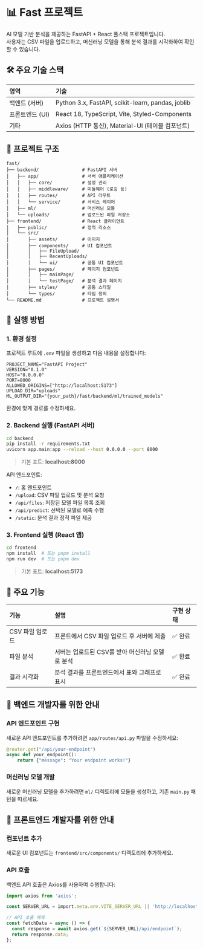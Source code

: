 # 📊 Fast 프로젝트

AI 모델 기반 분석을 제공하는 FastAPI + React 풀스택 프로젝트입니다.  
사용자는 CSV 파일을 업로드하고, 머신러닝 모델을 통해 분석 결과를 시각화하여 확인할 수 있습니다.

## 🛠 주요 기술 스택

| 영역            | 기술                                              |
| :-------------- | :------------------------------------------------ |
| 백엔드 (서버)   | Python 3.x, FastAPI, scikit-learn, pandas, joblib |
| 프론트엔드 (UI) | React 18, TypeScript, Vite, Styled-Components     |
| 기타            | Axios (HTTP 통신), Material-UI (테이블 컴포넌트)  |

## 📂 프로젝트 구조

```plaintext
fast/
├── backend/                # FastAPI 서버
│   ├── app/                # 서버 애플리케이션
│   │   ├── core/           # 설정 관리
│   │   ├── middleware/     # 미들웨어 (로깅 등)
│   │   ├── routes/         # API 라우트
│   │   └── service/        # 서비스 레이어
│   ├── ml/                 # 머신러닝 모듈
│   └── uploads/            # 업로드된 파일 저장소
├── frontend/               # React 클라이언트
│   ├── public/             # 정적 리소스
│   └── src/
│       ├── assets/         # 이미지
│       ├── components/     # UI 컴포넌트
│       │   ├── FileUpload/
│       │   ├── RecentUploads/
│       │   └── ui/         # 공통 UI 컴포넌트
│       ├── pages/          # 페이지 컴포넌트
│       │   ├── mainPage/
│       │   └── testPage/   # 분석 결과 페이지
│       ├── styles/         # 공통 스타일
│       └── types/          # 타입 정의
└── README.md               # 프로젝트 설명서
```

## 🚀 실행 방법

### 1. 환경 설정

프로젝트 루트에 `.env` 파일을 생성하고 다음 내용을 설정합니다:

```
PROJECT_NAME="FastAPI Project"
VERSION="0.1.0"
HOST="0.0.0.0"
PORT=8000
ALLOWED_ORIGINS=["http://localhost:5173"]
UPLOAD_DIR="uploads"
ML_OUTPUT_DIR="{your_path}/fast/backend/ml/trained_models"
```

환경에 맞게 경로를 수정하세요.

### 2. Backend 실행 (FastAPI 서버)

```bash
cd backend
pip install -r requirements.txt
uvicorn app.main:app --reload --host 0.0.0.0 --port 8000
```

> 기본 포트: **localhost:8000**

API 엔드포인트:
- `/`: 홈 엔드포인트
- `/upload`: CSV 파일 업로드 및 분석 요청
- `/api/files`: 저장된 모델 파일 목록 조회
- `/api/predict`: 선택된 모델로 예측 수행
- `/static`: 분석 결과 정적 파일 제공

### 3. Frontend 실행 (React 앱)

```bash
cd frontend
npm install  # 또는 pnpm install
npm run dev  # 또는 pnpm dev
```

> 기본 포트: **localhost:5173**

## 🧩 주요 기능

| 기능            | 설명                                            | 구현 상태 |
| :-------------- | :---------------------------------------------- | :-------- |
| CSV 파일 업로드 | 프론트에서 CSV 파일 업로드 후 서버에 제출       | ✅ 완료    |
| 파일 분석       | 서버는 업로드된 CSV를 받아 머신러닝 모델로 분석 | ✅ 완료    |
| 결과 시각화     | 분석 결과를 프론트엔드에서 표와 그래프로 표시   | ✅ 완료    |

## 🔧 백엔드 개발자를 위한 안내

### API 엔드포인트 구현

새로운 API 엔드포인트를 추가하려면 `app/routes/api.py` 파일을 수정하세요:

```python
@router.get("/api/your-endpoint")
async def your_endpoint():
    return {"message": "Your endpoint works!"}
```

### 머신러닝 모델 개발

새로운 머신러닝 모델을 추가하려면 `ml/` 디렉토리에 모듈을 생성하고, 기존 `main.py` 패턴을 따르세요.

## 🎨 프론트엔드 개발자를 위한 안내

### 컴포넌트 추가

새로운 UI 컴포넌트는 `frontend/src/components/` 디렉토리에 추가하세요.

### API 호출

백엔드 API 호출은 Axios를 사용하여 수행합니다:

```typescript
import axios from 'axios';

const SERVER_URL = import.meta.env.VITE_SERVER_URL || 'http://localhost:8000';

// API 호출 예제
const fetchData = async () => {
  const response = await axios.get(`${SERVER_URL}/api/endpoint`);
  return response.data;
};
```